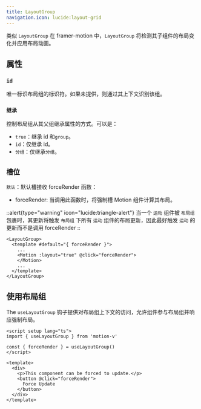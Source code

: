 ```yaml
---
title: LayoutGroup
navigation.icon: lucide:layout-grid
---
```


类似 `LayoutGroup` 在 framer-motion 中，`LayoutGroup` 将检测其子组件的布局变化并应用布局动画。

<ComponentPreview name="layout-group" />

## 属性

### `id`

唯一标识布局组的标识符。如果未提供，则通过其上下文识别该组。

### `继承`

控制布局组从其父组继承属性的方式。可以是：

*   `true`：继承 id 和`group`。
*   `id`：仅继承 id。
*   `分组`：仅继承`分组`。

## `槽位`

`默认`：默认槽接收 forceRender 函数：

*   forceRender: 当调用此函数时，将强制槽 Motion 组件计算其布局。

::alert{type="warning" icon="lucide:triangle-alert"} 当一个 `运动` 组件被 `布局组` 包裹时，其更新将触发 `布局组` 下所有 `运动` 组件的布局更新，因此最好触发 `运动` 的更新而不是调用 forceRender ::

```vue
<LayoutGroup>
  <template #default="{ forceRender }">
    ...
    <Motion :layout="true" @click="forceRender">
    </Motion>
    ...
  </template>
</LayoutGroup>
```

## 使用布局组

The `useLayoutGroup` 钩子提供对布局组上下文的访问，允许组件参与布局组并响应强制布局。

```vue
<script setup lang="ts">
import { useLayoutGroup } from 'motion-v'

const { forceRender } = useLayoutGroup()
</script>

<template>
  <div>
    <p>This component can be forced to update.</p>
    <button @click="forceRender">
      Force Update
    </button>
  </div>
</template>
```